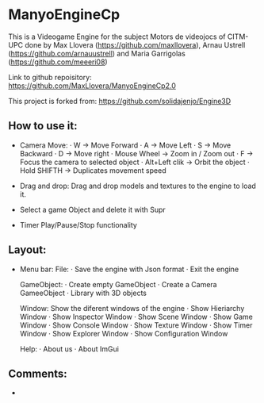 # ManyoEngineCp
This is a Videogame Engine for the subject Motors de videojocs of CITM-UPC 
done by Max Llovera (https://github.com/maxllovera), Arnau Ustrell (https://github.com/arnauustrell)
and Maria Garrigolas (https://github.com/meeeri08)

Link to github repoisitory: https://github.com/MaxLlovera/ManyoEngineCp2.0

This project is forked from: https://github.com/solidajenjo/Engine3D

## How to use it:

- Camera Move:
	· W -> Move Forward
	· A -> Move Left
	· S -> Move Backward
	· D -> Move right
	· Mouse Wheel -> Zoom in / Zoom out
	· F -> Focus the camera to selected object
	· Alt+Left clik -> Orbit the object
	· Hold SHIFTH -> Duplicates movement speed

- Drag and drop: Drag and drop models and textures to the engine to load it.

- Select a game Object and delete it with Supr 

- Timer Play/Pause/Stop functionality

## Layout:
- Menu bar:
	File: 
		· Save the engine with Json format
		· Exit the engine
	
 	GameObject:
	 	· Create empty GameObject
		· Create a Camera GameeObject
		· Library with 3D objects

	Window: Show the diferent windows of the engine
		· Show Hieriarchy Window
		· Show Inspector Window
		· Show Scene Window
		· Show Game Window
		· Show Console Window
		· Show Texture Window
		· Show Timer Window
		· Show Explorer Window 
		· Show Configuration Window 

	Help:
	 	· About us
	 	· About ImGui

## Comments:

- 

